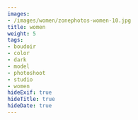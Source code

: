 ```yaml
---
images:
- /images/women/zonephotos-women-10.jpg
title: women
weight: 5
tags:
- boudoir
- color
- dark
- model
- photoshoot
- studio
- women
hideExif: true
hideTitle: true
hideDate: true
---
```

